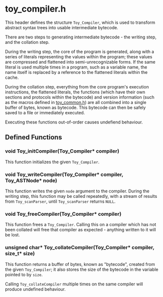 # toy_compiler.h

This header defines the structure `Toy_Compiler`, which is used to transform abstract syntax trees into usable intermediate bytecode.

There are two steps to generating intermediate bytecode - the writing step, and the collation step.

During the writing step, the core of the program is generated, along with a series of literals representing the values within the program; these values are compressed and flattened into semi-unrecognizable forms. If the same literal is used multiple times in a program, such as a variable name, the name itself is replaced by a reference to the flattened literals within the cache.

During the collation step, everything from the core program's execution instructions, the flattened literals, the functions (which have their own sections and protocols within the bytecode) and version information (such as the macros defined in [toy_common.h](toy_common_h.md)) are all combined into a single buffer of bytes, known as bytecode. This bytecode can then be safely saved to a file or immediately executed.

Executing these functions out-of-order causes undefiend behaviour.

## Defined Functions

### void Toy_initCompiler(Toy_Compiler* compiler)

This function initializes the given `Toy_Compiler`.

### void Toy_writeCompiler(Toy_Compiler* compiler, Toy_ASTNode* node)

This function writes the given `node` argument to the compiler. During the writing step, this function may be called repeatedly, with a stream of results from `Toy_scanParser`, until `Toy_scanParser` returns `NULL`.

### void Toy_freeCompiler(Toy_Compiler* compiler)

This function frees a `Toy_Compiler`. Calling this on a compiler which has not been collated will free that compiler as expected - anything written to it will be lost.

### unsigned char* Toy_collateCompiler(Toy_Compiler* compiler, size_t* size)

This function returns a buffer of bytes, known as "bytecode", created from the given `Toy_Compiler`; it also stores the size of the bytecode in the variable pointed to by `size`.

Calling `Toy_collateCompiler` multiple times on the same compiler will produce undefined behaviour.

